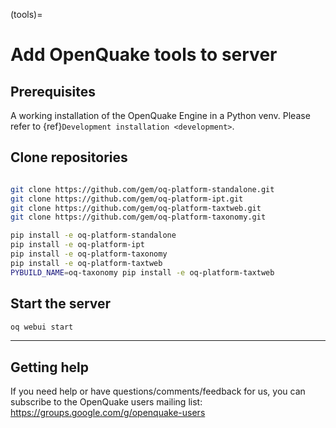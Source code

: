 (tools)=

# Add OpenQuake tools to server

## Prerequisites

A working installation of the OpenQuake Engine in a Python venv. Please refer to {ref}`Development installation <development>`.


## Clone repositories

```bash

git clone https://github.com/gem/oq-platform-standalone.git
git clone https://github.com/gem/oq-platform-ipt.git
git clone https://github.com/gem/oq-platform-taxtweb.git
git clone https://github.com/gem/oq-platform-taxonomy.git

pip install -e oq-platform-standalone
pip install -e oq-platform-ipt
pip install -e oq-platform-taxonomy
pip install -e oq-platform-taxtweb
PYBUILD_NAME=oq-taxonomy pip install -e oq-platform-taxtweb
```

## Start the server

```bash
oq webui start
```

***

## Getting help
If you need help or have questions/comments/feedback for us, you can subscribe to the OpenQuake users mailing list: https://groups.google.com/g/openquake-users
